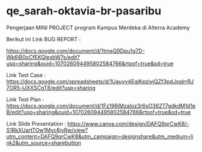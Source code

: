 # qe_sarah-oktavia-br-pasaribu

Pengerjaan MINI PROJECT program Kampus Merdeka di Alterra Academy

Berikut ini Link BUG REPORT :

https://docs.google.com/document/d/1tmeQ9Dpu1g7D-Wk6iB0oCfEKQlexbW7s/edit?usp=sharing&ouid=107026094495802584766&rtpof=true&sd=true


Link Test Case :
https://docs.google.com/spreadsheets/d/1Uauyv4EgiKpziyiQZf3pdJsglrrRJ7OR5-lJXXSCgT8/edit?usp=sharing


Link Test Plan :
https://docs.google.com/document/d/1Fz196jMzaIoz3r6sO362T7gdkdM1d1eB/edit?usp=sharing&ouid=107026094495802584766&rtpof=true&sd=true


Link Slide Presentation : 
https://www.canva.com/design/DAFQ9qrCwK8/-S1RkXUartTOw1Mvc8iyRw/view?utm_content=DAFQ9qrCwK8&utm_campaign=designshare&utm_medium=link2&utm_source=sharebutton

